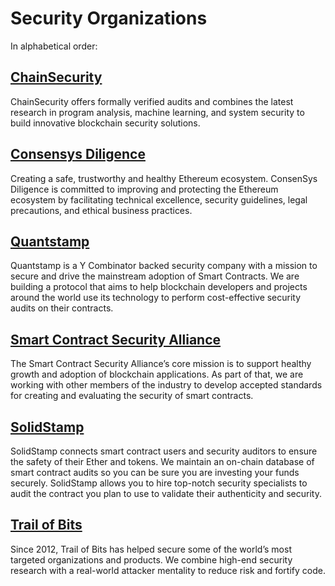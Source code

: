 Security Organizations
=========================   

In alphabetical order: 

## [ChainSecurity](https://chainsecurity.com)

ChainSecurity offers formally verified audits and combines the latest research in program analysis, machine learning, and system security to build innovative blockchain security solutions. 

## [Consensys Diligence](https://consensys.net/diligence/)   

Creating a safe, trustworthy and healthy Ethereum ecosystem. ConsenSys Diligence is committed to improving and protecting the Ethereum ecosystem by facilitating technical excellence, security guidelines, legal precautions, and ethical business practices.   

## [Quantstamp](https://quantstamp.com/)   

Quantstamp is a Y Combinator backed security company with a mission to secure and drive the mainstream adoption of Smart Contracts. We are building a protocol that aims to help blockchain developers and projects around the world use its technology to perform cost-effective security audits on their contracts.  

## [Smart Contract Security Alliance](https://www.smartcontractsecurityalliance.com/)   

The Smart Contract Security Alliance’s core mission is to support healthy growth and adoption of blockchain applications. As part of that, we are working with other members of the industry to develop accepted standards for creating and evaluating the security of smart contracts.

## [SolidStamp](https://www.solidstamp.com/)   

SolidStamp connects smart contract users and security auditors to ensure the safety of their Ether and tokens. We maintain an on-chain database of smart contract audits so you can be sure you are investing your funds securely. SolidStamp allows you to hire top-notch security specialists to audit the contract you plan to use to validate their authenticity and security.    

## [Trail of Bits](https://www.trailofbits.com/)   

Since 2012, Trail of Bits has helped secure some of the world’s most targeted organizations and products. We combine high-end security research with a real-world attacker mentality to reduce risk and fortify code.
